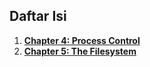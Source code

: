 ## Daftar Isi

1. **[Chapter 4: Process Control](./Process_Control/)**
2. **[Chapter 5: The Filesystem](./File_System/)**
